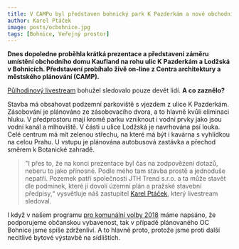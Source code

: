 ```yaml
---
title: V CAMPu byl představen bohnický park K Pazderkám a nové obchodní centrum. Potřebujeme ho?
author: Karel Ptáček
image: posts/ocbohnice.jpg
tags: [Bohnice, Veřejný prostor]
---
```


**Dnes dopoledne proběhla krátká prezentace a představení záměru umístění obchodního domu Kaufland na rohu ulic K Pazderkám a Lodžská v Bohnicích. Představení probíhalo živě on-line z Centra architektury a městského plánování (CAMP).**

[Půlhodinový livestream](https://vimeo.com/510650412/a386b247c0?fbclid=IwAR1xg-kENPh6j-1EZ9ogBPz9YaKJAc_HRpp0GD1uAqW3uoZr8f59p_23uic) bohužel sledovalo pouze devět lidí. **A co zaznělo?**

Stavba má obsahovat podzemní parkoviště s vjezdem z ulice K Pazderkám. Zásobování je plánováno ze zásobovacího dvora, a to hlavně kvůli eliminaci hluku. V předprostoru mají kromě parku vzniknout i vodní prvky jako jsou vodní kanál a mlhoviště. V části u ulice Lodžská je navrhována psí louka. Celé centrum má mít zelenou střechu, na které má být i kavárna s  vyhlídkou na celou Prahu. U vstupu je plánována autobusová zastávka a přechod směrem k Botanické zahradě.

>"I přes to, že na konci prezentace byl čas na zodpovězení dotazů, neberu to jako přínosné. Podle mého tam stavba prostě a jednoduše nepatří. Pozemek patří společnosti JTH Trend s.r.o. a ta může stavět dle podmínek, které jí dovolí územní plán a pražské stavební předpisy,“ vysvětluje náš zastupitel [Karel Ptáček](https://praha8.pirati.cz/lide/karel-ptacek.html), který livestream sledoval.

I když v našem programu [pro komunální volby 2018](https://praha8.pirati.cz/program/) máme napsáno, že podporujeme občanskou vybavenost, tak v případě plánovaného OC Bohnice jsme spíše zdrženliví. A to hlavně proto, protože jsme proti další necitlivé bytové výstavbě na sídlištích.
